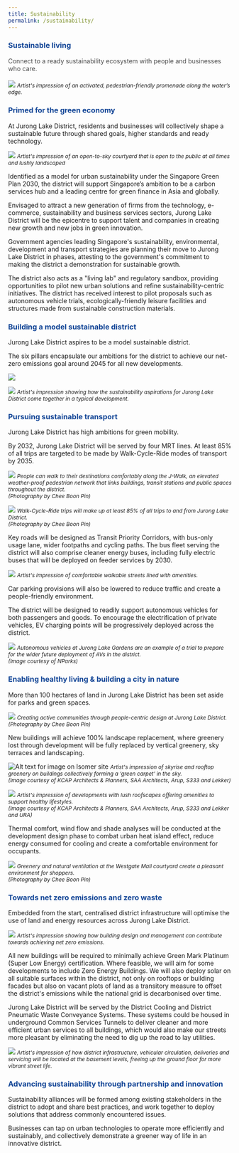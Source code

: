 ```yaml
---
title: Sustainability
permalink: /sustainability/
---
```

<h3 style="color:#124596; font-weight:bold;">Sustainable living</h3>

<h4 style="color:#484848; font-weight:normal;margin-top: 0;">Connect to a ready sustainability ecosystem with people and businesses who care.</h4>

![](/images/202306%20JLD%20Website%20Update/16_lake%20attractions_main%20render.png)
<span style="font-size:12px; font-style:italic;">Artist's impression of an activated, pedestrian-friendly promenade along the water’s edge. </span>

<h3 style="color:#124596; font-weight:bold;">Primed for the green economy </h3>

At Jurong Lake District, residents and businesses will collectively shape a sustainable future through shared goals, higher standards and ready technology.

![](/images/202306%20JLD%20Website%20Update/15_courtyard_render_3.jpg)
<span style="font-size:12px; font-style:italic;">Artist's impression of an open-to-sky courtyard that is open to the public at all times and lushly landscaped </span>

Identified as a model for urban sustainability under the Singapore Green Plan 2030, the district will support Singapore’s ambition to be a carbon services hub and a leading centre for green finance in Asia and globally.

Envisaged to attract a new generation of firms from the technology, e-commerce, sustainability and business services sectors, Jurong Lake District will be the epicentre to support talent and companies in creating new growth and new jobs in green innovation.

Government agencies leading Singapore's sustainability, environmental, development and transport strategies are planning their move to Jurong Lake District in phases, attesting to the government's commitment to making the district a demonstration for sustainable growth. 

The district also acts as a "living lab" and regulatory sandbox, providing opportunities to pilot new urban solutions and refine sustainability-centric initiatives. The district has received interest to pilot proposals such as autonomous vehicle trials, ecologically-friendly leisure facilities and structures made from sustainable construction materials.  

<h3 style="color:#124596; font-weight:bold;">Building a model sustainable district </h3>

Jurong Lake District aspires to be a model sustainable district. 

The six pillars encapsulate our ambitions for the district to achieve our net-zero emissions goal around 2045 for all new developments. 

![](/images/July%202022%20Update/6%20sust%20(2).jpg)

![](/images/July%202022%20Update/Image%20C%20-%20Sustainable%20District%20Model%20Infographic.jpg)
<span style="font-size:12px; font-style:italic;">Artist's impression showing how the sustainability aspirations for Jurong Lake District come together in a typical development. </span>

<h3 style="color:#124596; font-weight:bold;">Pursuing sustainable transport </h3>

Jurong Lake District has high ambitions for green mobility.

By 2032, Jurong Lake District will be served by four MRT lines. At least 85% of all trips are targeted to be made by Walk-Cycle-Ride modes of transport by 2035. 

![](/images/July%202022%20Update/barney.jpg)
<span style="font-size:12px; font-style:italic;">People can walk to their destinations comfortably along the J-Walk, an elevated weather-proof pedestrian network that links buildings, transit stations and public spaces throughout the district. <br>(Photography by Chee Boon Pin)
</span>

![](/images/July%202022%20Update/MRT%20station.jpg)
<span style="font-size:12px; font-style:italic;">Walk-Cycle-Ride trips will make up at least 85% of all trips to and from Jurong Lake District. <br>(Photography by Chee Boon Pin)
</span>

Key roads will be designed as Transit Priority Corridors, with bus-only usage lane, wider footpaths and cycling paths. The bus fleet serving the district will also comprise cleaner energy buses, including fully electric buses that will be deployed on feeder services by 2030.

![](/images/July%202022%20Update/Street%20View.png)
<span style="font-size:12px; font-style:italic;">Artist's impression of comfortable walkable streets lined with amenities. </span>

Car parking provisions will also be lowered to reduce traffic and create a people-friendly environment. 

The district will be designed to readily support autonomous vehicles for both passengers and goods. To encourage the electrification of private vehicles, EV charging points will be progressively deployed across the district.

![](/images/July%202022%20Update/AV.jpg)
<span style="font-size:12px; font-style:italic;">Autonomous vehicles at Jurong Lake Gardens are an example of a trial to prepare for the wider future deployment of AVs in the district. <br>(Image courtesy of NParks)
</span>

<h3 style="color:#124596; font-weight:bold;">Enabling healthy living &amp; building a city in nature</h3>

More than 100 hectares of land in Jurong Lake District has been set aside for parks and green spaces. 

![](/images/July%202022%20Update/Yoga.jpg)
<span style="font-size:12px; font-style:italic;">Creating active communities through people-centric design at Jurong Lake District. <br>(Photography by Chee Boon Pin)
</span>

New buildings will achieve 100% landscape replacement, where greenery lost through development will be fully replaced by vertical greenery, sky terraces and landscaping. 

![Alt text for image on Isomer site](/images/jld_rooftopterraceB.png)
<span style="font-size:12px; font-style:italic;"> Artist's impression of skyrise and rooftop greenery on buildings collectively forming a ‘green carpet’ in the sky. <br>(Image courtesy of KCAP Architects &amp; Planners, SAA Architects, Arup, S333 and Lekker)
</span>

![](/images/July%202022%20Update/Roof%20Terrace.png)
<span style="font-size:12px; font-style:italic;">Artist's impression of developments with lush roofscapes offering amenities to support healthy lifestyles. <br>(Image courtesy of KCAP Architects &amp; Planners, SAA Architects, Arup, S333 and Lekker and URA)
</span>

Thermal comfort, wind flow and shade analyses will be conducted at the development design phase to combat urban heat island effect, reduce energy consumed for cooling and create a comfortable environment for occupants. 

![](/images/July%202022%20Update/Westgate.jpg)
<span style="font-size:12px; font-style:italic;">Greenery and natural ventilation at the Westgate Mall courtyard create a pleasant environment for shoppers. <br>(Photography by Chee Boon Pin)
</span>

<h3 style="color:#124596; font-weight:bold;">Towards net zero emissions and zero waste</h3>

Embedded from the start, centralised district infrastructure will optimise the use of land and energy resources across Jurong Lake District.

![](/images/July%202022%20Update/Image%20C'%20-%20Net%20Zero%20Emissions%20Graphic.jpg)
<span style="font-size:12px; font-style:italic;">Artist's impression showing how building design and management can contribute towards achieving net zero emissions. </span>

All new buildings will be required to minimally achieve Green Mark Platinum (Super Low Energy) certification. Where feasible, we will aim for some developments to include Zero Energy Buildings. We will also deploy solar on all suitable surfaces within the district, not only on rooftops or building facades but also on vacant plots of land as a transitory measure to offset the district's emissions while the national grid is decarbonised over time.

Jurong Lake District will be served by the District Cooling and District Pneumatic Waste Conveyance Systems. These systems could be housed in underground Common Services Tunnels to deliver cleaner and more efficient urban services to all buildings, which would also make our streets more pleasant by eliminating the need to dig up the road to lay utilities. 

![](/images/202306%20JLD%20Website%20Update/36_centralised%20district%20infra_section%20render.jpg)
<span style="font-size:12px; font-style:italic;">Artist's impression of how district infrastructure, vehicular circulation, deliveries and servicing will be located at the basement levels, freeing up the ground floor for more vibrant street life. </span>

<h3 style="color:#124596; font-weight:bold;">Advancing sustainability through partnership and innovation</h3>

Sustainability alliances will be formed among existing stakeholders in the district to adopt and share best practices, and work together to deploy solutions that address commonly encountered issues. 

Businesses can tap on urban technologies to operate more efficiently and sustainably, and collectively demonstrate a greener way of life in an innovative district.